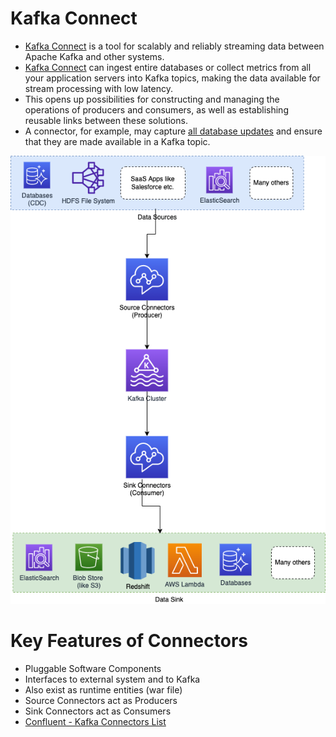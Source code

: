 # Kafka Connect
- [Kafka Connect](https://kafka.apache.org/documentation.html#connect) is a tool for scalably and reliably streaming data between Apache Kafka and other systems.
- [Kafka Connect](KafkaConnect.md) can ingest entire databases or collect metrics from all your application servers into Kafka topics, making the data available for stream processing with low latency.
- This opens up possibilities for constructing and managing the operations of producers and consumers, as well as establishing reusable links between these solutions. 
- A connector, for example, may capture [all database updates](../../3_DatabaseServices/ChangeDataCapture/Readme.md) and ensure that they are made available in a Kafka topic.

![](../../4_MessageBrokersEDA/Kafka/assets/Kafka-Connect.png)

# Key Features of Connectors
- Pluggable Software Components
- Interfaces to external system and to Kafka
- Also exist as runtime entities (war file)
- Source Connectors act as Producers
- Sink Connectors act as Consumers
- [Confluent - Kafka Connectors List](https://www.confluent.io/hub/kafka-connectors-6)